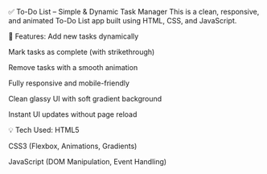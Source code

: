 ✅ To-Do List – Simple & Dynamic Task Manager
This is a clean, responsive, and animated To-Do List app built using HTML, CSS, and JavaScript.

🔧 Features:
Add new tasks dynamically

Mark tasks as complete (with strikethrough)

Remove tasks with a smooth animation

Fully responsive and mobile-friendly

Clean glassy UI with soft gradient background

Instant UI updates without page reload

💡 Tech Used:
HTML5

CSS3 (Flexbox, Animations, Gradients)

JavaScript (DOM Manipulation, Event Handling)
